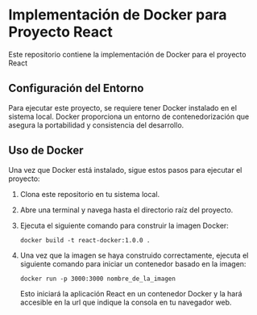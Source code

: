 # Implementación de Docker para Proyecto React

Este repositorio contiene la implementación de Docker para el proyecto React

## Configuración del Entorno

Para ejecutar este proyecto, se requiere tener Docker instalado en el sistema local. Docker proporciona un entorno de contenedorización que asegura la portabilidad y consistencia del desarrollo.

## Uso de Docker

Una vez que Docker está instalado, sigue estos pasos para ejecutar el proyecto:

1. Clona este repositorio en tu sistema local.

2. Abre una terminal y navega hasta el directorio raíz del proyecto.

3. Ejecuta el siguiente comando para construir la imagen Docker:

    ```
    docker build -t react-docker:1.0.0 .
    ```

4. Una vez que la imagen se haya construido correctamente, ejecuta el siguiente comando para iniciar un contenedor basado en la imagen:

    ```
    docker run -p 3000:3000 nombre_de_la_imagen
    ```

    Esto iniciará la aplicación React en un contenedor Docker y la hará accesible en la url que indique la consola en tu navegador web.



